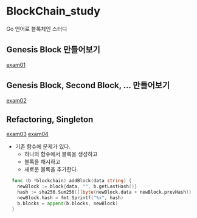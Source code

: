 # BlockChain_study
Go 언어로 블록체인 스터디
## Genesis Block 만들어보기
[exam01](https://github.com/FDongFDong/BlockChain_study/tree/main/exam01)
 
## Genesis Block, Second Block, ... 만들어보기
[exam02](https://github.com/FDongFDong/BlockChain_study/tree/main/exam02)

## Refactoring, Singleton 
[exam03]()
[exam04]()

- 기존 함수에 문제가 있다.
  - 하나의 함수에서 블록을 생성하고
  - 블록을 해시하고
  - 새로운 블록을 추가한다.
  
```go
  func (b *blockchain) addBlock(data string) {
    newBlock := block{data, "", b.getLastHash()}
    hash := sha256.Sum256([]byte(newBlock.data + newBlock.prevHash))
    newBlock.hash = fmt.Sprintf("%x", hash)
    b.blocks = append(b.blocks, newBlock)
  }
```
